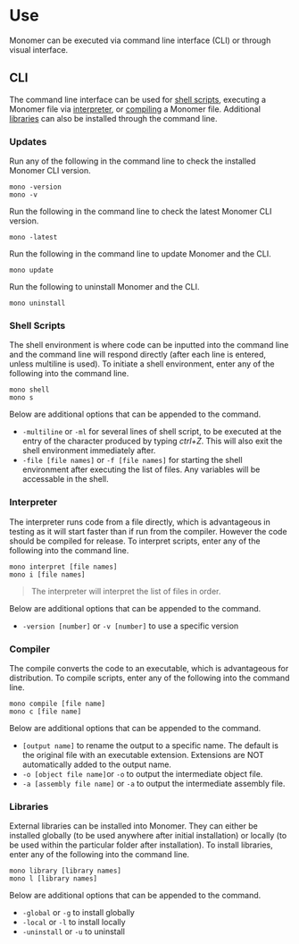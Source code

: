 # Use

Monomer can be executed via command line interface (CLI) or through visual interface.

## CLI
The command line interface can be used for [shell scripts](#shell-scripts), executing a Monomer file via [interpreter](#interpreter), or [compiling](#compiler) a Monomer file. Additional [libraries](#libraries) can also be installed through the command line.

### Updates
Run any of the following in the command line to check the installed Monomer CLI version.

    mono -version
    mono -v

Run the following in the command line to check the latest Monomer CLI version.

    mono -latest

Run the following in the command line to update Monomer and the CLI.

    mono update

Run the following to uninstall Monomer and the CLI.

    mono uninstall

### Shell Scripts
The shell environment is where code can be inputted into the command line and the command line will respond directly (after each line is entered, unless multiline is used). To initiate a shell environment, enter any of the following into the command line.

    mono shell
    mono s

Below are additional options that can be appended to the command.

 - `-multiline` or `-ml` for several lines of shell script, to be executed at the entry of the character produced by typing *ctrl+Z*. This will also exit the shell environment immediately after.
 - `-file [file names]` or `-f [file names]` for starting the shell environment after executing the list of files. Any variables will be accessable in the shell.

### Interpreter
The interpreter runs code from a file directly, which is advantageous in testing as it will start faster than if run from the compiler. However the code should be compiled for release. To interpret scripts, enter any of the following into the command line.

    mono interpret [file names]
    mono i [file names]

> The interpreter will interpret the list of files in order.

Below are additional options that can be appended to the command.

 - `-version [number]` or `-v [number]` to use a specific version

### Compiler
The compile converts the code to an executable, which is advantageous for distribution. To compile scripts, enter any of the following into the command line.

    mono compile [file name]
    mono c [file name]

Below are additional options that can be appended to the command.

 - `[output name]` to rename the output to a specific name. The default is the original file with an executable extension. Extensions are NOT automatically added to the output name.
 - `-o [object file name]`or `-o` to output the intermediate object file.
 - `-a [assembly file name]` or `-a` to output the intermediate assembly file.

### Libraries
External libraries can be installed into Monomer. They can either be installed globally (to be used anywhere after initial installation) or locally (to be used within the particular folder after installation). To install libraries, enter any of the following into the command line.

    mono library [library names]
    mono l [library names]

Below are additional options that can be appended to the command.

 - `-global` or `-g` to install globally
 - `-local` or `-l` to install locally
 - `-uninstall` or `-u` to uninstall

<!--stackedit_data:
eyJoaXN0b3J5IjpbNDczMDM0OTI5LC0xNTg2MjEyNjgzLDczMD
k5ODExNl19
-->